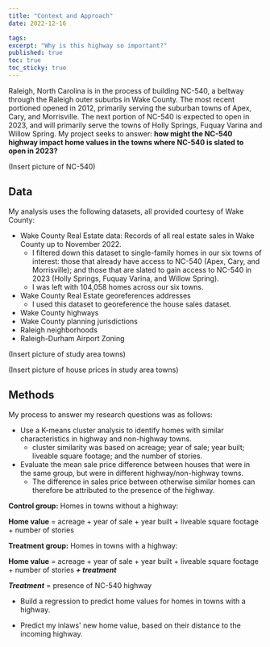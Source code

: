 ```yaml
---
title: "Context and Approach"
date: 2022-12-16

tags: 
excerpt: "Why is this highway so important?"
published: true
toc: true
toc_sticky: true
---
```


Raleigh, North Carolina is in the process of building NC-540, a beltway through the Raleigh outer suburbs in Wake County. The most recent portioned opened in 2012, primarily serving the suburban towns of Apex, Cary, and Morrisville. The next portion of NC-540 is expected to open in 2023, and will primarily serve the towns of Holly Springs, Fuquay Varina and Willow Spring. My project seeks to answer: **how might the NC-540 highway impact home values in the towns where NC-540 is slated to open in 2023?**

(Insert picture of NC-540)

## Data
My analysis uses the following datasets, all provided courtesy of Wake County:

* Wake County Real Estate data: Records of all real estate sales in Wake County up to November 2022.
  - I filtered down this dataset to single-family homes in our six towns of interest: those that already have access to NC-540 (Apex, Cary, and Morrisville); and those that are slated to gain access to NC-540 in 2023 (Holly Springs, Fuquay Varina, and Willow Spring).
  - I was left with 104,058 homes across our six towns.
* Wake County Real Estate georeferences addresses
  - I used this dataset to georeference the house sales dataset.
* Wake County highways
* Wake County planning jurisdictions
* Raleigh neighborhoods
* Raleigh-Durham Airport Zoning

(Insert picture of study area towns)

(Insert picture of house prices in study area towns)

## Methods
My process to answer my research questions was as follows:
* Use a K-means cluster analysis to identify homes with similar characteristics in highway and non-highway towns.
  - cluster similarity was based on acreage; year of sale; year built; liveable square footage; and the number of stories.
* Evaluate the mean sale price difference between houses that were in the same group, but were in different highway/non-highway towns.
  - The difference in sales price between otherwise similar homes can therefore be attributed to the presence of the highway.

**Control group:** Homes in towns without a highway:

**Home value** = acreage + year of sale + year built + liveable square footage + number of stories

**Treatment group:** Homes in towns with a highway:

**Home value** = acreage + year of sale + year built + liveable square footage + number of stories _**+ treatment**_

_**Treatment**_ = presence of NC-540 highway

* Build a regression to predict home values for homes in towns with a highway.

* Predict my inlaws' new home value, based on their distance to the incoming highway.

